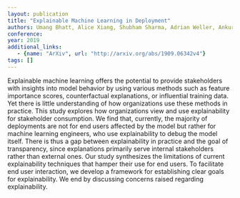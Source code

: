 ```yaml
---
layout: publication
title: "Explainable Machine Learning in Deployment"
authors: Umang Bhatt, Alice Xiang, Shubham Sharma, Adrian Weller, Ankur Taly, Yunhan Jia, Joydeep Ghosh, Ruchir Puri, José M. F. Moura, Peter Eckersley
conference: 
year: 2019
additional_links: 
   - {name: "ArXiv", url: "http://arxiv.org/abs/1909.06342v4"}
tags: []
---
```

Explainable machine learning offers the potential to provide stakeholders
with insights into model behavior by using various methods such as feature
importance scores, counterfactual explanations, or influential training data.
Yet there is little understanding of how organizations use these methods in
practice. This study explores how organizations view and use explainability for
stakeholder consumption. We find that, currently, the majority of deployments
are not for end users affected by the model but rather for machine learning
engineers, who use explainability to debug the model itself. There is thus a
gap between explainability in practice and the goal of transparency, since
explanations primarily serve internal stakeholders rather than external ones.
Our study synthesizes the limitations of current explainability techniques that
hamper their use for end users. To facilitate end user interaction, we develop
a framework for establishing clear goals for explainability. We end by
discussing concerns raised regarding explainability.